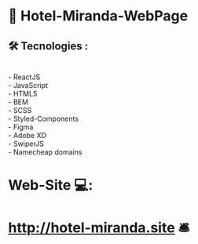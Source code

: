 # 🏨 Hotel-Miranda-WebPage 

## 🛠️  Tecnologies : 
<br/>
- ReactJS <br/>
- JavaScript <br/>
- HTML5 <br/>
- BEM <br/>
- SCSS <br/>
- Styled-Components <br/>
- Figma <br/>
- Adobe XD <br/>
- SwiperJS <br/>
- Namecheap domains
<br/>

# Web-Site 💻: 

#   http://hotel-miranda.site 🛎️

                                                                                                                                        
